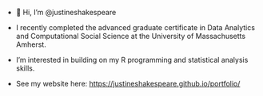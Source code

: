 - 👋 Hi, I’m @justineshakespeare
- I recently completed the advanced graduate certificate in Data Analytics and Computational Social Science at the University of Massachusetts Amherst.
- I’m interested in building on my R programming and statistical analysis skills.

- See my website here: https://justineshakespeare.github.io/portfolio/

<!---
justineshakespeare/justineshakespeare is a ✨ special ✨ repository because its `README.md` (this file) appears on your GitHub profile.
You can click the Preview link to take a look at your changes.
--->
